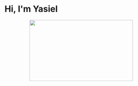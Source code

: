 <h1>Hi, I'm <b>Yasiel<b></h1>

<p align="center"><img width="340" height="200" src="https://static.vecteezy.com/system/resources/thumbnails/017/385/812/small/coding-system-minimal-infographic-banner-vector.jpg"></p>


<!--
**yasieldev/yasieldev** is a ✨ _special_ ✨ repository because its `README.md` (this file) appears on your GitHub profile.

Here are some ideas to get you started:

- 🔭 I’m currently working on ...
- 🌱 I’m currently learning ...
- 👯 I’m looking to collaborate on ...
- 🤔 I’m looking for help with ...
- 💬 Ask me about ...
- 📫 How to reach me: ...
- 😄 Pronouns: ...
- ⚡ Fun fact: ...
-->
